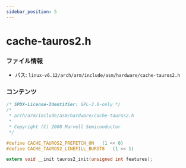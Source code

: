 ```yaml
---
sidebar_position: 5
---
```

# cache-tauros2.h

### ファイル情報

- パス: `linux-v6.12/arch/arm/include/asm/hardware/cache-tauros2.h`

### コンテンツ

```h
/* SPDX-License-Identifier: GPL-2.0-only */
/*
 * arch/arm/include/asm/hardware/cache-tauros2.h
 *
 * Copyright (C) 2008 Marvell Semiconductor
 */

#define CACHE_TAUROS2_PREFETCH_ON	(1 << 0)
#define CACHE_TAUROS2_LINEFILL_BURST8	(1 << 1)

extern void __init tauros2_init(unsigned int features);

```
